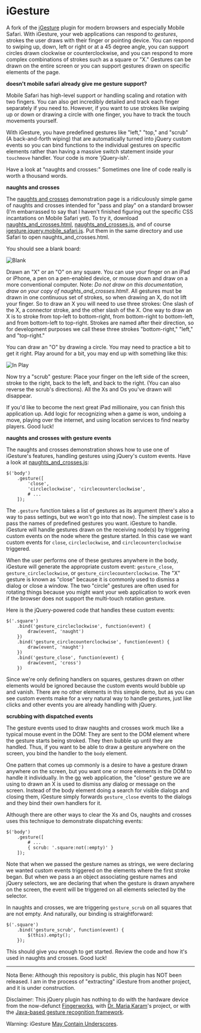 iGesture
===

A fork of the [jGesture](http://web.siruna.com/nico/jgesture/documentation.html "jGesture Plugin for JQuery") plugin for modern browsers and especially Mobile Safari. With iGesture, your web applications can respond to *gestures*, strokes the user draws with their finger or pointing device. You can respond to swiping up, down, left or right or at a 45 degree angle, you can support circles drawn clockwise or counterclockwise, and you can respond to more complex combinations of strokes such as a square or "X." Gestures can be drawn on the entire screen or you can support gestures drawn on specific elements of the page.

**doesn't mobile safari already give me gesture support?**

Mobile Safari has high-level support or handling scaling and rotation with two fingers. You can also get incredibly detailed and track each finger separately if you need to. However, if you want to use strokes like swiping up or down or drawing a circle with one finger, you have to track the touch movements yourself.

With iGesture, you have predefined gestures like "left," "top," and "scrub" (A back-and-forth wiping) that are automatically turned into jQuery custom events so you can bind functions to the individual gestures on specific elements rather than having a massive switch statement inside your `touchmove` handler. Your code is more 'jQuery-ish'.

Have a look at "naughts and crosses:" Sometimes one line of code really is worth a thousand words.

**naughts and crosses**

The [naughts and crosses](naughts_and_crosses.html) demonstration page is a ridiculously simple game of naughts and crosses intended for "pass and play" on a standard browser (I'm embarrassed to say that I haven't finished figuring out the specific CSS incantations on Mobile Safari yet). To try it, download [naughts\_and\_crosses.html](/raganwald/iGesture/raw/master/naughts_and_crosses.html), [naughts\_and\_crosses.js](n/raganwald/iGesture/raw/master/naughts_and_crosses.js), and of course [igesture.jquery.mobile\_safari.js](/raganwald/iGesture/raw/master/igesture.jquery.mobile_safari.js). Put them in the same directory and use Safari to open naughts\_and\_crosses.html.

You should see a blank board:

![Blank][blank]

Drawn an "X" or an "O" on any square. You can use your finger on an iPad or iPhone, a pen on a pen-enabled device, or mouse down and draw on a more conventional computer. Note: *Do not draw on this documentation, draw on your copy of naughts\_and\_crosses.html!*. All gestures must be drawn in one continuous set of strokes, so when drawing an X, do not lift your finger. So to draw an X you will need to use three strokes: One slash of the X, a connector stroke, and the other slash of the X. One way to draw an X is to stroke from top-left to bottom-right, from bottom-right to bottom-left, and from bottom-left to top-right. Strokes are named after their direction, so for development purposes we call these three strokes "bottom-right," "left," and "top-right."

You can draw an "O" by drawing a circle. You may need to practice a bit to get it right. Play around for a bit, you may end up with something like this:

![In Play][in_play]

Now try a "scrub" gesture: Place your finger on the left side of the screen, stroke to the right, back to the left, and back to the right. (You can also reverse the scrub's directions). All the Xs and Os you've drawn will disappear. 

If you'd like to become the next great iPad millionaire, you can finish this application up. Add logic for recognizing when a game is won, undoing a move, playing over the internet, and using location services to find nearby players. Good luck!

**naughts and crosses with gesture events**

The naughts and crosses demonstration shows how to use one of iGesture's features, handling gestures using jQuery's custom events. Have a look at [naughts\_and\_crosses.js](naughts\_and\_crosses.js):

    $('body')
  		.gesture([
  			'close',
  			'circleclockwise', 'circlecounterclockwise',
    		# ...
    	]);
    
The `.gesture` function takes a list of gestures as its argument (there's also a way to pass settings, but we won't go into that now). The simplest case is to pass the names of predefined gestures you want. iGesture to handle. iGesture will handle gestures drawn on the receiving node(s) by triggering custom events on the node where the gesture started. In this case we want custom events for `close`, `circleclockwise`, and `circlecounterclockwise` triggered.

When the user performs one of these gestures anywhere in the body, iGesture will generate the appropriate custom event: `gesture_close`, `gesture_circleclockwise`, or `gesture_circlecounterclockwise`. The "X" gesture is known as "close" because it is commonly used to dismiss a dialog or close a window. The two "circle" gestures are often used for rotating things because you might want your web application to work even if the browser does not support the multi-touch rotation gesture.

Here is the jQuery-powered code that handles these custom events:

    $('.square')
    	.bind('gesture_circleclockwise', function(event) {
    		draw(event, 'naught')
    	})
    	.bind('gesture_circlecounterclockwise', function(event) {
    		draw(event, 'naught')
    	})
    	.bind('gesture_close', function(event) {
    		draw(event, 'cross')
    	})

Since we're only defining handlers on squares, gestures drawn on other elements would be ignored because the custom events would bubble up and vanish. There are no other elements in this simple demo, but as you can see custom events make for a very natural way to handle gestures, just like clicks and other events you are already handling with jQuery.

**scrubbing with dispatched events**

The gesture events used to draw naughts and crosses work much like a typical mouse event in the DOM: They are sent to the DOM element where the gesture starts being stroked. They then bubble up until they are handled. Thus, if you want to be able to draw a gesture anywhere on the screen, you bind the handler to the `body` element.

One pattern that comes up commonly is a desire to have a gesture drawn anywhere on the screen, but you want one or more elements in the DOM to handle it individually. In the [go][go] web application, the "close" gesture we are using to drawn an X is used to dismiss any dialog or message on the screen. Instead of the body element doing a search for visible dialogs and closing them, iGesture simply forwards `gesture_close` events to the dialogs and they bind their own handlers for it.

Although there are other ways to clear the Xs and Os, naughts and crosses uses this technique to demonstrate dispatching events:

    $('body')
  		.gesture([
  			# ...
  			{ scrub: '.square:not(:empty)' }
  		]);
  		
Note that when we passed the gesture names as strings, we were declaring we wanted custom events triggered on the elements where the first stroke began. But when we pass a an object associating gesture names and jQuery selectors, we are declaring that when the gesture is drawn anywhere on the screen, the event will be triggered on all elements selected by the selector.

In naughts and crosses, we are triggering `gesture_scrub` on all squares that are not empty. And naturally, our binding is straightforward:

	$('.square')
		.bind('gesture_scrub', function(event) {
			$(this).empty();
		});
		
This should give you enough to get started. Review the code and how it's used in naughts and crosses. Good luck!

---

Nota Bene: Although this repository is public, this plugin has NOT been released. I am in the process of "extracting" iGesture from another project, and it is under construction.

Disclaimer: This jQuery plugin has nothing to do with the hardware device from the now-defunct [Fingerworks][fw], with [Dr. Maria Karam][mk]'s project, or with the [Java-based gesture recognition framework][java].

Warning: iGesture [May Contain Underscores][mcu].

[blank]: /raganwald/iGesture/raw/master/about/blank.png  "Blank"
[in_play]: /raganwald/iGesture/raw/master/about/in_play.png  "In Play"

[mcu]: http://ozmm.org/posts/javascript_style.html "JavaScript Style"
[go]: http://github.com/raganwald/go "Go"
[fw]: http://www.fingerworks.com/index.html
[mk]: http://users.ecs.soton.ac.uk/amrk03r/
[java]: http://sourceforge.net/projects/igesture/